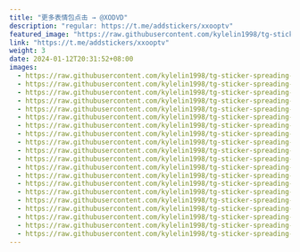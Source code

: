 ```yaml
---
title: "更多表情包点击 → @XODVD"
description: "regular: https://t.me/addstickers/xxooptv"
featured_image: "https://raw.githubusercontent.com/kylelin1998/tg-sticker-spreading-worldwide-images/main/img/b3d777cd-bfb1-4966-8176-dc1e88e22c28.jpg"
link: "https://t.me/addstickers/xxooptv"
weight: 3
date: 2024-01-12T20:31:52+08:00
images:
  - https://raw.githubusercontent.com/kylelin1998/tg-sticker-spreading-worldwide-images/main/img/b3d777cd-bfb1-4966-8176-dc1e88e22c28.jpg
  - https://raw.githubusercontent.com/kylelin1998/tg-sticker-spreading-worldwide-images/main/img/5705495a-bc77-40b4-a3d7-30fd7e59b601.jpg
  - https://raw.githubusercontent.com/kylelin1998/tg-sticker-spreading-worldwide-images/main/img/578e6a41-50c6-423c-b5d7-686859b265fe.jpg
  - https://raw.githubusercontent.com/kylelin1998/tg-sticker-spreading-worldwide-images/main/img/9ec4a139-99b9-4e47-941a-d329b48fcb90.jpg
  - https://raw.githubusercontent.com/kylelin1998/tg-sticker-spreading-worldwide-images/main/img/e7a934ff-f58c-4a88-b944-f68823ed4773.jpg
  - https://raw.githubusercontent.com/kylelin1998/tg-sticker-spreading-worldwide-images/main/img/3893dc24-51e4-4220-91ad-2acc2cf598be.jpg
  - https://raw.githubusercontent.com/kylelin1998/tg-sticker-spreading-worldwide-images/main/img/f7977841-1543-4808-9533-ac1cddf72b3e.jpg
  - https://raw.githubusercontent.com/kylelin1998/tg-sticker-spreading-worldwide-images/main/img/851adfee-1f2e-4026-b97b-ec886e0413ea.jpg
  - https://raw.githubusercontent.com/kylelin1998/tg-sticker-spreading-worldwide-images/main/img/5cfca7e8-c706-4b9c-a158-a529748ddee7.jpg
  - https://raw.githubusercontent.com/kylelin1998/tg-sticker-spreading-worldwide-images/main/img/4d799be9-1524-430e-96d0-86d456d7313b.jpg
  - https://raw.githubusercontent.com/kylelin1998/tg-sticker-spreading-worldwide-images/main/img/bc91ec1c-ccad-46b4-b3ff-89176b1a3cfc.jpg
  - https://raw.githubusercontent.com/kylelin1998/tg-sticker-spreading-worldwide-images/main/img/68a20700-bfc7-4242-abf3-56d46effd91a.jpg
  - https://raw.githubusercontent.com/kylelin1998/tg-sticker-spreading-worldwide-images/main/img/962ef6fa-c844-40fd-a8bc-db92a6ddcf5e.jpg
  - https://raw.githubusercontent.com/kylelin1998/tg-sticker-spreading-worldwide-images/main/img/37c460ea-e646-483c-9d10-6f2ad7aa8201.jpg
  - https://raw.githubusercontent.com/kylelin1998/tg-sticker-spreading-worldwide-images/main/img/e446e3ad-d5c3-4184-b04d-d7962cfb966b.jpg
  - https://raw.githubusercontent.com/kylelin1998/tg-sticker-spreading-worldwide-images/main/img/1318bdff-6444-469e-ade2-4ece773fe2ad.jpg
  - https://raw.githubusercontent.com/kylelin1998/tg-sticker-spreading-worldwide-images/main/img/8dc48f9d-7646-477c-9d20-5d9593b02a95.jpg
  - https://raw.githubusercontent.com/kylelin1998/tg-sticker-spreading-worldwide-images/main/img/0c968a71-bbda-4ead-9540-f851d57ae21e.jpg
  - https://raw.githubusercontent.com/kylelin1998/tg-sticker-spreading-worldwide-images/main/img/39f98ccd-ed8a-4b54-9b4b-8b1fe044b77f.jpg
  - https://raw.githubusercontent.com/kylelin1998/tg-sticker-spreading-worldwide-images/main/img/90730126-1ea2-41ac-8b5f-977a0d04bce0.jpg
---
```

